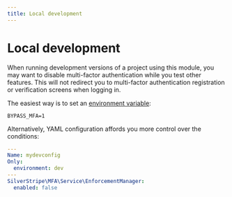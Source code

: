 ```yaml
---
title: Local development
---
```


# Local development

When running development versions of a project using this module, you may want to disable multi-factor authentication
while you test other features. This will not redirect you to multi-factor authentication registration or verification screens when logging in.

The easiest way is to set an [environment variable](https://docs.silverstripe.org/en/developer_guides/configuration/environment_variables/):

```text
BYPASS_MFA=1
```

Alternatively, YAML configuration affords you more control over the conditions:

```yml
---
Name: mydevconfig
Only:
  environment: dev
---
SilverStripe\MFA\Service\EnforcementManager:
  enabled: false
```
